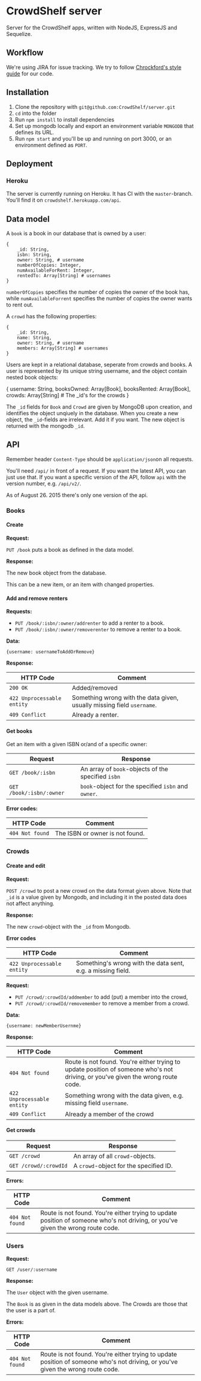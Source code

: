 # CrowdShelf server
Server for the CrowdShelf apps, written with NodeJS, ExpressJS and Sequelize.

## Workflow
We're using JIRA for issue tracking. We try to follow [Chrockford's style guide](http://javascript.crockford.com/code.html) for our code.

## Installation
1. Clone the repository with `git@github.com:CrowdShelf/server.git`
2. `cd` into the folder
3. Run `npm install` to install dependencies
4. Set up mongodb locally and export an environment variable `MONGODB` that defines its URL.
5. Run `npm start` and you'll be up and running on port 3000, or an environment defined as `PORT`.

## Deployment 
### Heroku
The server is currently running on Heroku. It has CI with the `master`-branch. You'll find it on `crowdshelf.herokuapp.com/api`.

## Data model
A `book` is a book in our database that is owned by a user:

    {
        _id: String,
        isbn: String,
        owner: String, # username
        numberOfCopies: Integer, 
        numAvailableForRent: Integer,
        rentedTo: Array[String] # usernames
    }

`numberOfCopies` specifies the number of copies the owner of the book has, while `numAvailableForrent` specifies the number of copies the owner wants to rent out.

A `crowd` has the following properties:

    {
        _id: String, 
        name: String,
        owner: String, # username
        members: Array[String] # usernames
    }
    
Users are kept in a relational database, seperate from crowds and books. 
A user is represented by its unique string username, and the object contain nested book objects: 

{
        username: String,
        booksOwned: Array[Book],
        booksRented: Array[Book],
        crowds: Array[String] # The _id's for the crowds
    }

The `_id` fields for `Book` and `Crowd` are given by MongoDB upon creation, and identifies the object unqiuely in the database. 
When you create a new object, the `_id`-fields are irrelevant. Add it if you want. The new object is returned
with the mongodb `_id`.

## API
Remember header `Content-Type` should be `application/json`on all requests.

You'll need `/api/` in front of a request. If you want the latest API, you can just use that. If you want a specific 
version of the API, follow `api` with the version number, e.g. `/api/v2/`.

As of August 26. 2015 there's only one version of the api.

### Books
#### Create 
**Request:** 

`PUT /book` puts a book as defined in the data model.

**Response:** 

The new book object from the database.

This can be a new item, or an item with changed properties.

#### Add and remove renters
**Requests:** 

* `PUT /book/:isbn/:owner/addrenter` to add a renter to a book.
* `PUT /book/:isbn/:owner/removerenter` to remove a renter to a book.

**Data:** 

`{username: usernameToAddOrRemove}`

**Response:**

HTTP Code | Comment
--- | ---
`200 OK` | Added/removed
`422 Unprocessable entity` | Something wrong with the data given, usually missing field `username`. 
`409 Conflict` | Already a renter.


#### Get books
Get an item with a given ISBN or/and of a specific owner:

Request | Response
--- | ---
`GET /book/:isbn` |  An array of `book`-objects of the specified `isbn`
`GET /book/:isbn/:owner` | `book`-object for the specified `isbn` and `owner`. 


**Error codes:**

HTTP Code | Comment
--- | ---
`404 Not found` | The ISBN or owner is not found.


### Crowds
#### Create and edit 
**Request:** 

`POST /crowd` to post a new crowd on the data format given above. Note that `_id` is a value given by Mongodb, and including it in the posted data does not affect anything. 

**Response:** 

The new `crowd`-object with the `_id` from Mongodb.

**Error codes**

HTTP Code | Comment
--- | ---
`422 Unprocessable entity` | Something's wrong with the data sent, e.g. a missing field. 


**Request:** 

* `PUT /crowd/:crowdId/addmember` to add (put) a member into the crowd, 
* `PUT /crowd/:crowdId/removemember` to remove a member from a crowd.

**Data:** 

`{username: newMemberUsernme} `

**Response:** 

HTTP Code | Comment
--- | ---
`404 Not found` | Route is not found. You're either trying to update position of someone who's not driving, or you've given the wrong route code.
`422 Unprocessable entity` | Something wrong with the data given, e.g. missing field `username`. 
`409 Conflict` | Already a member of the crowd 

#### Get crowds 

Request | Response
--- | ---
`GET /crowd` | An array of all `crowd`-objects.
`GET /crowd/:crowdId` | A `crowd`-object for the specified ID.

**Errors:**

HTTP Code | Comment
--- | ---
`404 Not found` | Route is not found. You're either trying to update position of someone who's not driving, or you've given the wrong route code.


### Users 
**Request:**  

`GET /user/:username`

**Response:**

The `User` object with the given username.
    
The `Book` is as given in the data models above. The Crowds are those that the user is a part of.

**Errors:**

HTTP Code | Comment
--- | ---
`404 Not found` | Route is not found. You're either trying to update position of someone who's not driving, or you've given the wrong route code.
